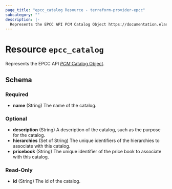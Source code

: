 ```yaml
---
page_title: "epcc_catalog Resource - terraform-provider-epcc"
subcategory: ""
description: |-
  Represents the EPCC API PCM Catalog Object https://documentation.elasticpath.com/commerce-cloud/docs/api/pcm/catalogs/index.html#the-catalog-object.
---
```


# Resource `epcc_catalog`

Represents the EPCC API [*PCM* Catalog Object](https://documentation.elasticpath.com/commerce-cloud/docs/api/pcm/catalogs/index.html#the-catalog-object).



<!-- schema generated by tfplugindocs -->
## Schema

### Required

- **name** (String) The name of the catalog.

### Optional

- **description** (String) A description of the catalog, such as the purpose for the catalog.
- **hierarchies** (Set of String) The unique identifiers of the hierarchies to associate with this catalog.
- **pricebook** (String) The unique identifier of the price book to associate with this catalog.

### Read-Only

- **id** (String) The id of the catalog.

